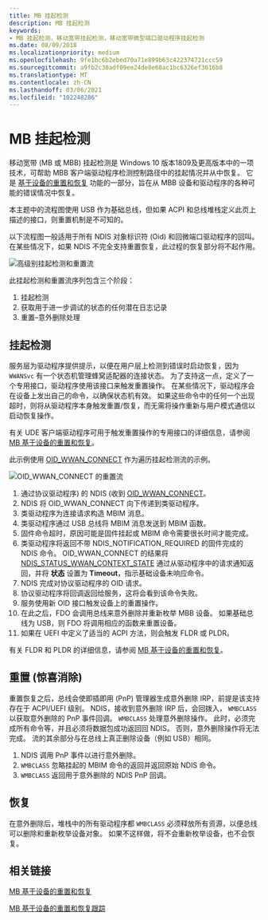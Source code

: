 ```yaml
---
title: MB 挂起检测
description: MB 挂起检测
keywords:
- MB 挂起检测，移动宽带挂起检测，移动宽带微型端口驱动程序挂起检测
ms.date: 08/09/2018
ms.localizationpriority: medium
ms.openlocfilehash: 9fe1bc6b2ebed70a71e899b63c422374721ccc59
ms.sourcegitcommit: a9fb2c30adf09ee24de8e68ac1bc6326ef3616b8
ms.translationtype: MT
ms.contentlocale: zh-CN
ms.lasthandoff: 03/06/2021
ms.locfileid: "102248286"
---
```

# <a name="mb-hang-detection"></a>MB 挂起检测

移动宽带 (MB 或 MBB) 挂起检测是 Windows 10 版本1809及更高版本中的一项技术，可帮助 MBB 客户端驱动程序检测控制路径中的挂起情况并从中恢复。 它是 [基于设备的重置和恢复](mb-device-based-reset-and-recovery.md) 功能的一部分，旨在从 MBB 设备和驱动程序的各种可能的错误情况中恢复。 

本主题中的流程图使用 USB 作为基础总线，但如果 ACPI 和总线堆栈定义此页上描述的接口，则重置机制是不可知的。 

以下流程图一般适用于所有 NDIS 对象标识符 (Oid) 和回微端口驱动程序的回叫。 在某些情况下，如果 NDIS 不完全支持重置恢复，此过程的恢复部分将不起作用。

![高级别挂起检测和重置流](images/mb-self-healing-hang-detection-highlevel.png "高级别挂起检测和重置流。")

此挂起检测和重置流序列包含三个阶段：

1. 挂起检测 
2. 获取用于进一步调试的状态的任何潜在日志记录
3. 重置–意外删除处理

## <a name="hang-detection"></a>挂起检测

服务层为驱动程序提供提示，以便在用户层上检测到错误时启动恢复，因为 `WWANSvc` 有一个状态机管理蜂窝适配器的连接状态。 为了支持这一点，定义了一个专用接口，驱动程序使用该接口来触发重置操作。 在某些情况下，驱动程序会在设备上发出自己的命令，以确保状态机有效。 如果这些命令中的任何一个出现超时，则将从驱动程序本身触发重置/恢复，而无需将操作重新与用户模式通信以启动恢复操作。 

有关 UDE 客户端驱动程序可用于触发重置操作的专用接口的详细信息，请参阅 [MB 基于设备的重置和恢复](mb-device-based-reset-and-recovery.md#reset-recovery-for-ude-devices)。

此示例使用 [OID_WWAN_CONNECT](oid-wwan-connect.md) 作为遍历挂起检测流的示例。 

![OID_WWAN_CONNECT 的重置流](images/mb-self-healing-hang-detection-wwanconnect-flow.png "OID_WWAN_CONNECT 的重置流。")

1. 通过协议驱动程序) 的 NDIS (收到 [OID_WWAN_CONNECT](oid-wwan-connect.md)。
2. NDIS 将 OID_WWAN_CONNECT 向下传递到类驱动程序。
3. 类驱动程序为连接请求构造 MBIM 消息。
4. 类驱动程序通过 USB 总线将 MBIM 消息发送到 MBIM 函数。 
5. 固件命令超时，原因可能是固件挂起或 MBIM 命令需要很长时间才能完成。
6. 类驱动程序将返回不带 NDIS_NOTIFICATION_REQUIRED 的固件完成的 NDIS 命令。 OID_WWAN_CONNECT 的结果将 [NDIS_STATUS_WWAN_CONTEXT_STATE](ndis-status-wwan-context-state.md) 通过从驱动程序中的请求通知返回，并将 **状态** 设置为 **Timeout**，指示基础设备未响应命令。 
7. NDIS 完成对协议驱动程序的 OID 请求。
8. 协议驱动程序将回调返回给服务，这将会看到该命令失败。
9. 服务使用新 OID 接口触发设备上的重置操作。 
10. 在此之后，FDO 会调用总线来意外删除并重新枚举 MBB 设备。 如果基础总线为 USB，则 FDO 将调用相应的函数来重置设备。 
11. 如果在 UEFI 中定义了适当的 ACPI 方法，则会触发 FLDR 或 PLDR。

有关 FLDR 和 PLDR 的详细信息，请参阅 [MB 基于设备的重置和恢复](mb-device-based-reset-and-recovery.md#device-based-resets)。

## <a name="reset-surprise-removal"></a>重置 (惊喜消除) 

重置恢复之后，总线会使即插即用 (PnP) 管理器生成意外删除 IRP，前提是该支持存在于 ACPI/UEFI 级别。 NDIS，接收到意外删除 IRP 后，会回拨入， `WMBCLASS` 以获取意外删除的 PnP 事件回调。 `WMBCLASS` 处理意外删除操作。 此时，必须完成所有命令等，并且必须将数据包成功返回回 NDIS。 否则，意外删除操作将无法完成。 流的其余部分与在总线上真正删除设备（例如 USB）相同。 

1. NDIS 调用 PnP 事件以进行意外删除。
2. `WMBCLASS` 忽略挂起的 MBIM 命令的返回并返回原始 NDIS 命令。 
3. `WMBCLASS` 返回用于意外删除的 NDIS PnP 回调。

## <a name="recovery"></a>恢复

在意外删除后，堆栈中的所有驱动程序都 `WMBCLASS` 必须释放所有资源，以便总线可以删除和重新枚举设备对象。 如果不这样做，将不会重新枚举设备，也不会恢复。

## <a name="related-links"></a>相关链接

[MB 基于设备的重置和恢复](mb-device-based-reset-and-recovery.md)

[MB 基于设备的重置和恢复跟踪](mb-device-based-reset-and-recovery-trace.md)
